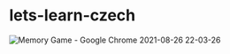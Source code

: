 # lets-learn-czech

![Memory Game - Google Chrome 2021-08-26 22-03-26](https://user-images.githubusercontent.com/75533746/130987939-854f63f7-5bb3-4717-aef7-63d3def0fd25.gif)

